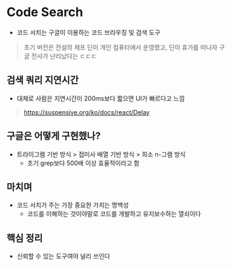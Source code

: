 # Code Search

- 코드 서치는 구글이 이용하는 코드 브라우징 및 검색 도구

> 초기 버전은 전설의 제프 딘이 개인 컴퓨터에서 운영했고, 딘이 휴가를 떠나자 구글 전사가 난리났다는 ㄷㄷㄷ

## 검색 쿼리 지연시간

- 대체로 사람은 지연시간이 200ms보다 짧으면 UI가 빠르다고 느낌

> https://suspensive.org/ko/docs/react/Delay

## 구글은 어떻게 구현했나?

- 트라이그램 기반 방식 > 접미사 배열 기반 방식 > 희소 n-그램 방식
  - 초기 grep보다 500배 이상 효율적이라고 함

## 마치며

- 코드 서치가 주는 가장 중요한 가치는 명백성
  - 코드를 이해하는 것이야말로 코드를 개발하고 유지보수하는 열쇠이다

## 핵심 정리

- 신뢰할 수 있는 도구여야 널리 쓰인다